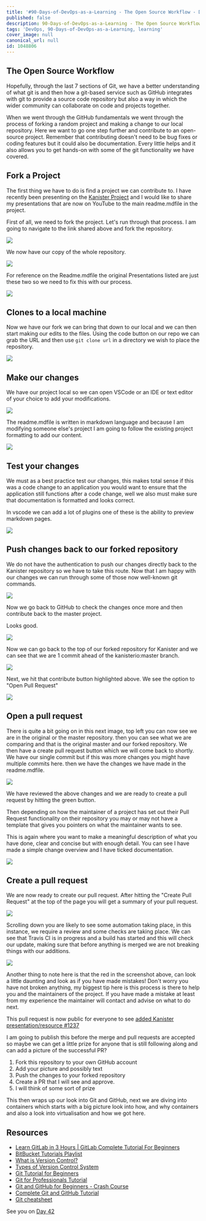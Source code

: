 ```yaml
---
title: '#90-Days-of-DevOps-as-a-Learning - The Open Source Workflow - Day 41'
published: false
description: 90-Days-of-DevOps-as-a-Learning - The Open Source Workflow
tags: 'DevOps, 90-Days-of-DevOps-as-a-Learning, learning'
cover_image: null
canonical_url: null
id: 1048806
---
```

## The Open Source Workflow 
    
Hopefully, through the last 7 sections of Git, we have a better understanding of what git is and then how a git-based service such as GitHub integrates with git to provide a source code repository but also a way in which the wider community can collaborate on code and projects together. 

When we went through the GitHub fundamentals we went through the process of forking a random project and making a change to our local repository. Here we want to go one step further and contribute to an open-source project. Remember that contributing doesn't need to be bug fixes or coding features but it could also be documentation. Every little helps and it also allows you to get hands-on with some of the git functionality we have covered. 

## Fork a Project 

The first thing we have to do is find a project we can contribute to. I have recently been presenting on the [Kanister Project](https://github.com/kanisterio/kanister) and I would like to share my presentations that are now on YouTube to the main readme.mdfile in the project. 

First of all, we need to fork the project. Let's run through that process. I am going to navigate to the link shared above and fork the repository. 

![](Images/Day41_Git1.png)

We now have our copy of the whole repository. 

![](Images/Day41_Git2.png)

For reference on the Readme.mdfile the original Presentations listed are just these two so we need to fix this with our process. 

![](Images/Day41_Git3.png)

## Clones to a local machine 

Now we have our fork we can bring that down to our local and we can then start making our edits to the files. Using the code button on our repo we can grab the URL and then use `git clone url` in a directory we wish to place the repository. 

![](Images/Day41_Git4.png)

## Make our changes 

We have our project local so we can open VSCode or an IDE or text editor of your choice to add your modifications. 

![](Images/Day41_Git5.png)

The readme.mdfile is written in markdown language and because I am modifying someone else's project I am going to follow the existing project formatting to add our content. 

![](Images/Day41_Git6.png)

## Test your changes

We must as a best practice test our changes, this makes total sense if this was a code change to an application you would want to ensure that the application still functions after a code change, well we also must make sure that documentation is formatted and looks correct. 

In vscode we can add a lot of plugins one of these is the ability to preview markdown pages. 

![](Images/Day41_Git7.png)

## Push changes back to our forked repository

We do not have the authentication to push our changes directly back to the Kanister repository so we have to take this route. Now that I am happy with our changes we can run through some of those now well-known git commands.

![](Images/Day41_Git8.png)

Now we go back to GitHub to check the changes once more and then contribute back to the master project. 

Looks good. 

![](Images/Day41_Git9.png)

Now we can go back to the top of our forked repository for Kanister and we can see that we are 1 commit ahead of the kanisterio:master branch. 

![](Images/Day41_Git10.png)

Next, we hit that contribute button highlighted above. We see the option to "Open Pull Request"

![](Images/Day41_Git11.png)

## Open a pull request 

There is quite a bit going on in this next image, top left you can now see we are in the original or the master repository. then you can see what we are comparing and that is the original master and our forked repository. We then have a create pull request button which we will come back to shortly. We have our single commit but if this was more changes you might have multiple commits here. then we have the changes we have made in the readme.mdfile. 

![](Images/Day41_Git12.png)

We have reviewed the above changes and we are ready to create a pull request by hitting the green button. 

Then depending on how the maintainer of a project has set out their Pull Request functionality on their repository you may or may not have a template that gives you pointers on what the maintainer wants to see. 

This is again where you want to make a meaningful description of what you have done, clear and concise but with enough detail. You can see I have made a simple change overview and I have ticked documentation. 

![](Images/Day41_Git13.png)

## Create a pull request

We are now ready to create our pull request. After hitting the "Create Pull Request" at the top of the page you will get a summary of your pull request. 

![](Images/Day41_Git14.png)

Scrolling down you are likely to see some automation taking place, in this instance, we require a review and some checks are taking place. We can see that Travis CI is in progress and a build has started and this will check our update, making sure that before anything is merged we are not breaking things with our additions. 

![](Images/Day41_Git15.png)

Another thing to note here is that the red in the screenshot above, can look a little daunting and look as if you have made mistakes! Don't worry you have not broken anything, my biggest tip here is this process is there to help you and the maintainers of the project. If you have made a mistake at least from my experience the maintainer will contact and advise on what to do next. 

This pull request is now public for everyone to see [added Kanister presentation/resource #1237](https://github.com/kanisterio/kanister/pull/1237)

I am going to publish this before the merge and pull requests are accepted so maybe we can get a little prize for anyone that is still following along and can add a picture of the successful PR? 

1. Fork this repository to your own GitHub account 
2. Add your picture and possibly text 
3. Push the changes to your forked repository 
4. Create a PR that I will see and approve. 
5. I will think of some sort of prize 

This then wraps up our look into Git and GitHub, next we are diving into containers which starts with a big picture look into how, and why containers and also a look into virtualisation and how we got here. 

## Resources 

- [Learn GitLab in 3 Hours | GitLab Complete Tutorial For Beginners](https://www.youtube.com/watch?v=8aV5AxJrHDg)
- [BitBucket Tutorials Playlist](https://www.youtube.com/watch?v=OMLh-5O6Ub8&list=PLaD4FvsFdarSyyGl3ooAm-ZyAllgw_AM5)
- [What is Version Control?](https://www.youtube.com/watch?v=Yc8sCSeMhi4)
- [Types of Version Control System](https://www.youtube.com/watch?v=kr62e_n6QuQ)
- [Git Tutorial for Beginners](https://www.youtube.com/watch?v=8JJ101D3knE&t=52s) 
- [Git for Professionals Tutorial](https://www.youtube.com/watch?v=Uszj_k0DGsg) 
- [Git and GitHub for Beginners - Crash Course](https://www.youtube.com/watch?v=RGOj5yH7evk&t=8s) 
- [Complete Git and GitHub Tutorial](https://www.youtube.com/watch?v=apGV9Kg7ics)
- [Git cheatsheet](https://www.atlassian.com/git/tutorials/atlassian-git-cheatsheet)

See you on [Day 42](day42.md) 
